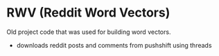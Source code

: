 # RWV (Reddit Word Vectors)
Old project code that was used for building word vectors.
- downloads reddit posts and comments from pushshift using threads
